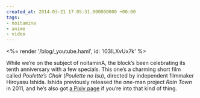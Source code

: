 ```yaml
---
created_at: 2014-03-21 17:05:31.000000000 +00:00
tags:
- noitamina
- anime
- video
---
```


<%= render '/blog/_youtube.haml', id: 'l03lLXvUx7k' %>

While we’re on the subject of noitaminA, the block’s been celebrating
its tenth anniversary with a few specials. This one’s a charming short
film called *Poulette’s Chair* (*Poulette no Isu*), directed by
independent filmmaker Hiroyasu Ishida. Ishida previously released the
one-man project *Rain Town* in 2011, and he’s also got [a Pixiv
page](http://www.pixiv.net/member.php?id=56398) if you’re into that kind
of thing.
